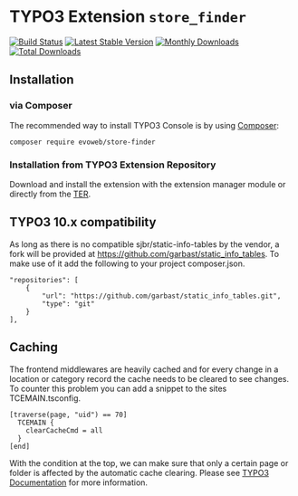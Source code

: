 # TYPO3 Extension ``store_finder``
[![Build Status](https://travis-ci.org/evoWeb/store_finder.svg?branch=master)](https://travis-ci.org/evoWeb/store_finder)
[![Latest Stable Version](https://poser.pugx.org/evoweb/store-finder/v/stable)](https://packagist.org/packages/evoweb/store-finder)
[![Monthly Downloads](https://poser.pugx.org/evoweb/store-finder/d/monthly)](https://packagist.org/packages/evoweb/store-finder)
[![Total Downloads](https://poser.pugx.org/evoweb/store-finder/downloads)](https://packagist.org/packages/evoweb/store-finder)

## Installation

### via Composer

The recommended way to install TYPO3 Console is by using [Composer](https://getcomposer.org):

    composer require evoweb/store-finder

### Installation from TYPO3 Extension Repository

Download and install the extension with the extension manager module or directly from the
[TER](https://typo3.org/extensions/repository/view/store_finder).

## TYPO3 10.x compatibility

As long as there is no compatible sjbr/static-info-tables by the vendor, a fork
will be provided at https://github.com/garbast/static_info_tables. To make use of
it add the following to your project composer.json.

```
"repositories": [
    {
        "url": "https://github.com/garbast/static_info_tables.git",
        "type": "git"
    }
],
```

## Caching

The frontend middlewares are heavily cached and for every change in a location or category record the cache needs to be cleared to see changes. To counter this problem you can add a snippet to the sites TCEMAIN.tsconfig.

```
[traverse(page, "uid") == 70]
  TCEMAIN {
    clearCacheCmd = all
  }
[end]
```
With the condition at the top, we can make sure that only a certain page or folder is affected by the automatic cache clearing. Please see [TYPO3 Documentation](https://docs.typo3.org/m/typo3/reference-tsconfig/main/en-us/PageTsconfig/TceMain.html#clearcachecmd) for more information.
